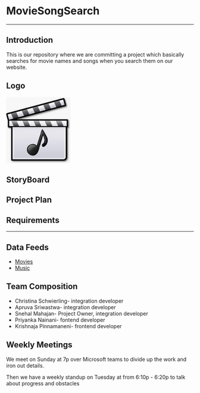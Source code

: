 # MovieSongSearch

---

## **Introduction**
This is our repository where we are committing a project which basically searches for movie names and songs when you search them on our website. 



## **Logo**
![Company Logo](https://github.com/mahajasl/MovieSongSearch/blob/main/CompanyLogo.PNG)

## **StoryBoard**


## **Project Plan**

## **Requirements**
---

## **Data Feeds**
- [Movies](https://api.themoviedb.org/3/search/movie?api_key=ca0f17e030221db0ccc79d1241d7d943&language=en-US)
- [Music](https://itunes.apple.com/search)


## **Team Composition**
- Christina Schwierling- integration developer
- Apruva Sriwastwa- integration developer
- Snehal Mahajan- Project Owner, integration developer
- Priyanka Nainani- fontend developer
- Krishnaja Pinnamaneni- frontend developer

## **Weekly Meetings**
We meet on Sunday at 7p over Microsoft teams to divide up the work and iron out details.

Then we have a weekly standup on Tuesday at from 6:10p - 6:20p to talk about progress and obstacles
